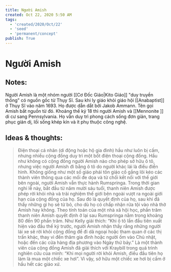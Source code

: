 ```yaml
---
title: Người Amish
created: Oct 22, 2020 5:50 AM
tags:
  - 'created/2020/Oct/22'
  - 'seed'
  - 'permanent/concept'
publish: True
---
```

# Người Amish

## Notes:

Người Amish là một nhóm người [[Cơ Đốc Giáo|Kito Giáo]] "duy truyền thống" có nguồn gốc từ Thụy Sĩ. Sau khi ly giáo khỏi giáo hội [[Anabaptist]] ở Thụy Sĩ vào năm 1693. Họ được dẫn dắt bởi Jakob Ammann. Tên gọi Amish bắt nguồn từ đó. Khoảng thế kỷ 18 thì người Amish và [[Mennonite ]] di cư sang Pennsylvania. Họ vẫn duy trì phong cách sống đơn giản, trang phục giản dị, lối sống khép kín và ít phụ thuộc công nghệ.

## Ideas & thoughts:
> Điện thoại cá nhân (di động hoặc hộ gia đình) hầu như luôn bị cấm, nhưng nhiều cộng đồng duy trì một bốt điện thoại cộng đồng.
Hầu như không có cộng đồng người Amish nào cho phép sở hữu ô tô, nhưng việc người Amish đi bằng ô tô do người khác lái là điều điển hình.
Không giống như một số giáo phái tôn giáo cố gắng lôi kéo các thành viên thông qua các mối đe dọa và từ chối kết nối với thế giới bên ngoài, người Amish vẫn thực hành Rumspringa. Trong thời gian nghi lễ này, bắt đầu từ năm mười sáu tuổi, thanh niên Amish được phép rời khỏi nhà và trải nghiệm thế giới bên ngoài vượt ra ngoài giới hạn của cộng đồng của họ. Sau đó là quyết định của họ, sau khi đã thấy những gì họ sẽ từ bỏ, cho dù họ có chấp nhận rửa tội vào nhà thờ Amish hay không. Theo tính toán của một nhà xã hội học, phần trăm thanh niên Amish quyết định ở lại sau Rumspringa nằm trong khoảng 80 đến 90 phần trăm.
Như Kelly giải thích: “Khi ô tô lần đầu tiên xuất hiện vào đầu thế kỷ trước, người Amish nhận thấy rằng những người lái xe sẽ rời khỏi cộng đồng để đi dã ngoại hoặc tham quan ở các thị trấn khác, thay vì đến thăm gia đình hoặc người ốm vào Chủ nhật, hoặc đến các cửa hàng địa phương vào Ngày thứ bảy.” Là một thành viên của cộng đồng Amish đã giải thích với Kraybill trong quá trình nghiên cứu của mình: “Khi mọi người rời khỏi Amish, điều đầu tiên họ làm là mua một chiếc xe hơi”. Vì vậy, sở hữu một chiếc xe hơi bị cấm ở hầu hết các giáo xứ.
